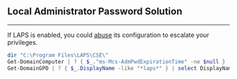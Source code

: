 ## Local Administrator Password Solution
---

If LAPS is enabled, you could [abuse](/ad/laps/) its configuration to escalate your privileges.

```powershell
dir "C:\Program Files\LAPS\CSE\"
Get-DomainComputer | ? { $_."ms-Mcs-AdmPwdExpirationTime" -ne $null } | select dnsHostName
Get-DomainGPO | ? { $_.DisplayName -like "*laps*" } | select DisplayName, Name, GPCFileSysPath | Format-List
```